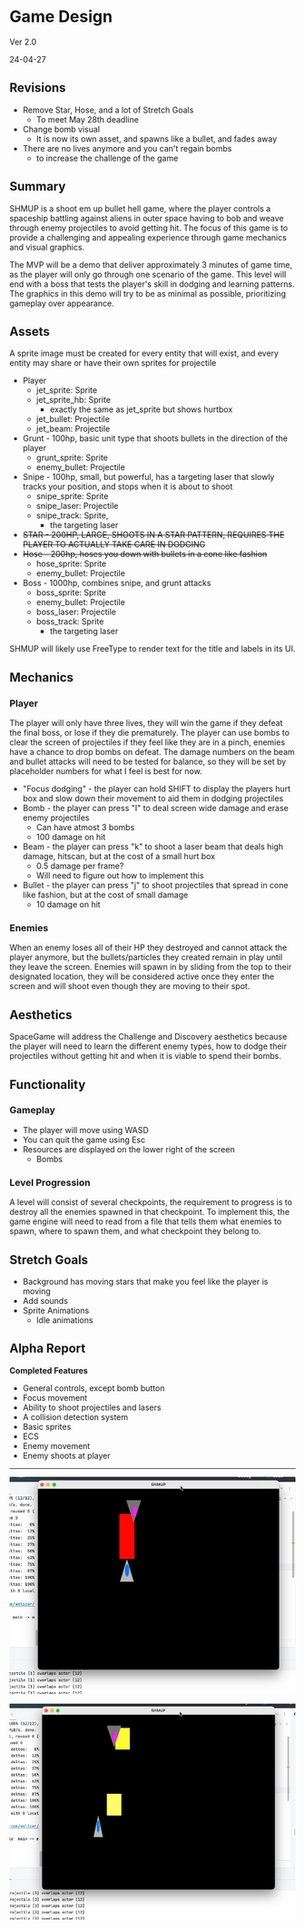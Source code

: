 # Game Design

Ver 2.0

24-04-27

## Revisions
- Remove Star, Hose, and a lot of Stretch Goals
  - To meet May 28th deadline
- Change bomb visual
  - It is now its own asset, and spawns like a bullet, and fades away
- There are no lives anymore and you can't regain bombs
  - to increase the challenge of the game

## Summary
SHMUP is a shoot em up bullet hell game, where the player controls a spaceship battling against aliens in outer space having to bob and weave through enemy projectiles to avoid getting hit. The focus of this game is to provide a challenging and appealing experience through game mechanics and visual graphics.

The MVP will be a demo that deliver approximately 3 minutes of game time, as the player will only go through one scenario of the game. This level will end with a boss that tests the player's skill in dodging and learning patterns. The graphics in this demo will try to be as minimal as possible, prioritizing gameplay over appearance.

## Assets
A sprite image must be created for every entity that will exist, and every entity may share or have their own sprites for projectile

- Player
	- jet_sprite: Sprite
	- jet_sprite_hb: Sprite
		- exactly the same as jet_sprite but shows hurtbox
	- jet_bullet: Projectile
	- jet_beam: Projectile
- Grunt - 100hp, basic unit type that shoots bullets in the direction of the player
	- grunt_sprite: Sprite
	- enemy_bullet: Projectile
- Snipe - 100hp, small, but powerful, has a targeting laser that slowly tracks your position, and stops when it is about to shoot
	- snipe_sprite: Sprite
	- snipe_laser: Projectile
	- snipe_track: Sprite, 
      - the targeting laser
- ~~STAR - 200HP, LARGE, SHOOTS IN A STAR PATTERN, REQUIRES THE PLAYER TO ACTUALLY TAKE CARE IN DODGING~~
- ~~Hose - 200hp, hoses you down with bullets in a cone like fashion~~
	- hose_sprite: Sprite
	- enemy_bullet: Projectile
- Boss - 1000hp, combines snipe, and grunt attacks
	- boss_sprite: Sprite
	- enemy_bullet: Projectile
	- boss_laser: Projectile
	- boss_track: Sprite 
      - the targeting laser

SHMUP will likely use FreeType to render text for the title and labels in its UI.

## Mechanics

### Player
The player will only have three lives, they will win the game if they defeat the final boss, or lose if they die prematurely. The player can use bombs to clear the screen of projectiles if they feel like they are in a pinch, enemies have a chance to drop bombs on defeat. The damage numbers on the beam and bullet attacks will need to be tested for balance, so they will be set by placeholder numbers for what I feel is best for now.

- "Focus dodging" - the player can hold SHIFT to display the players hurt box and slow down their movement to aid them in dodging projectiles  
- Bomb - the player can press "I" to deal screen wide damage and erase enemy projectiles
	- Can have atmost 3 bombs
	- 100 damage on hit
- Beam - the player can press "k" to shoot a laser beam that deals high damage, hitscan, but at the cost of a small hurt box 
	- 0.5 damage per frame?
	- Will need to figure out how to implement this
- Bullet - the player can press "j" to shoot projectiles that spread in cone like fashion, but at the cost of small damage
	- 10 damage on hit

### Enemies
When an enemy loses all of their HP they destroyed and cannot attack the player anymore, but the bullets/particles they created remain in play until they leave the screen. Enemies will spawn in by sliding from the top to their designated location, they will be considered active once they enter the screen and will shoot even though they are moving to their spot.

## Aesthetics
SpaceGame will address the Challenge and Discovery aesthetics because the player will need to learn the different enemy types, how to dodge their projectiles without getting hit and when it is viable to spend their bombs.

## Functionality

### Gameplay
- The player will move using WASD
- You can quit the game using Esc
- Resources are displayed on the lower right of the screen
	- Bombs

### Level Progression
A level will consist of several checkpoints, the requirement to progress is to destroy all the enemies spawned in that checkpoint. To implement this, the game engine will need to read from a file that tells them what enemies to spawn, where to spawn them, and what checkpoint they belong to.

## Stretch Goals
- Background has moving stars that make you feel like the player is moving
- Add sounds
- Sprite Animations
	- Idle animations

## Alpha Report

**Completed Features**

- General controls, except bomb button
- Focus movement
- Ability to shoot projectiles and lasers
- A collision detection system
- Basic sprites
- ECS
- Enemy movement
- Enemy shoots at player

____

![The player firing its laser at an enemy ship](img/alpha1.png)

![The player hitting the enemy ship with a bullet while dodging an enemy bullet (light yellow)](img/alpha2.png)
